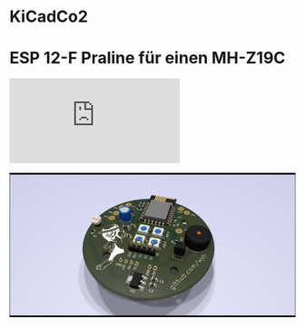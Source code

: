 # KiCadCo2

# ESP 12-F Praline für einen MH-Z19C


![schematic](https://github.com/wytr/KiCadCo2/blob/master/schematic_pdf/ESP8266_12F_BASIC.pdf)

![raytraced pcb](https://github.com/wytr/KiCadCo2/blob/master/pictures/ESP8266_12F_BASIC.png)
